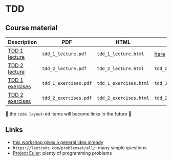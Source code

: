 # TDD

## Course material

Description                                 |PDF                  |HTML                  |QMD
--------------------------------------------|---------------------|----------------------|------------------------------------
[TDD 1 lecture](tdd_1_lecture/README.md)    |`tdd_1_lecture.pdf`  |`tdd_1_lecture.html`  |[here](tdd_1_lecture/tdd_1_lecture.qmd)
[TDD 2 lecture](tdd_2_lecture/README.md)    |`tdd_2_lecture.pdf`  |`tdd_2_lecture.html`  |`tdd_2_lecture/tdd_2_lecture.qmd`
[TDD 1 exercises](tdd_1_exercises/README.md)|`tdd_1_exercises.pdf`|`tdd_1_exercises.html`|`tdd_1_exercises/tdd_1_exercises.qmd`
[TDD 2 exercises](tdd_2_exercises/README.md)|`tdd_2_exercises.pdf`|`tdd_2_exercises.html`|`tdd_2_exercises/tdd_2_exercises.qmd`

:construction: the `code layout`-ed items will become links in the future :construction:

## Links

 * [this workshop gives a general idea already](https://github.com/richelbilderbeek/nlseb_tdd_20210420)
 * `https://leetcode.com/problemset/all/`: many simple questions
 * [Project Euler](https://projecteuler.net/archives): plenty of programming problems
